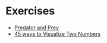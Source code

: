# Exercises

* [Predator and Prey](https://www.evernote.com/shard/s5/sh/53331cfb-f6ca-4ea3-91d9-7788feb8a798/e561786dd0374a6e)
* [45 ways to Visualize Two Numbers](http://blog.visual.ly/45-ways-to-communicate-two-quantities/)
